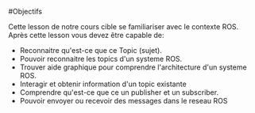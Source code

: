 #Objectifs 

Cette lesson de notre cours cible se familiariser avec le contexte ROS. 
Après cette lesson vous devez être capable de:
	
	
- Reconnaitre qu'est-ce que ce Topic (sujet). 
- Pouvoir reconnaitre les topics d'un systeme ROS. 
- Trouver aide graphique pour comprendre l'architecture d'un systeme ROS.
- Interagir et obtenir information d'un topic existante
- Comprendre qu'est-ce que ce un publisher et un subscriber. 
- Pouvoir envoyer ou recevoir des messages dans le reseau ROS

